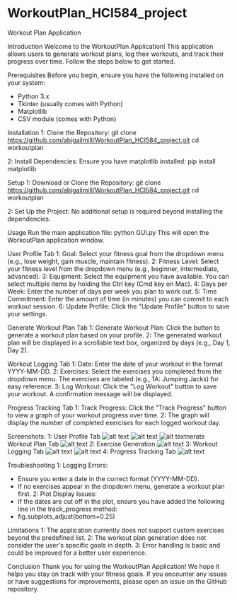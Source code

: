 # WorkoutPlan_HCI584_project
Workout Plan Application

Introduction
Welcome to the WorkoutPlan Application! This application allows users to generate workout plans, log their workouts, and track their progress over time. Follow the steps below to get started.

Prerequisites
Before you begin, ensure you have the following installed on your system:
- Python 3.x
- Tkinter (usually comes with Python)
- Matplotlib
- CSV module (comes with Python)

Installation
1: Clone the Repository:
git clone https://github.com/abigailmill/WorkoutPlan_HCI584_project.git
cd workoutplan

2: Install Dependencies:
Ensure you have matplotlib installed:
pip install matplotlib

Setup
1: Download or Clone the Repository:
git clone https://github.com/abigailmill/WorkoutPlan_HCI584_project.git
cd workoutplan

2: Set Up the Project:
No additional setup is required beyond installing the dependencies.

Usage
Run the main application file:
python GUI.py
This will open the WorkoutPlan application window.

User Profile Tab
1: Goal: Select your fitness goal from the dropdown menu (e.g., lose weight, gain muscle, maintain fitness).
2: Fitness Level: Select your fitness level from the dropdown menu (e.g., beginner, intermediate, advanced).
3: Equipment: Select the equipment you have available. You can select multiple items by holding the Ctrl key (Cmd key on Mac).
4: Days per Week: Enter the number of days per week you plan to work out.
5: Time Commitment: Enter the amount of time (in minutes) you can commit to each workout session.
6: Update Profile: Click the "Update Profile" button to save your settings.

Generate Workout Plan Tab
1: Generate Workout Plan: Click the button to generate a workout plan based on your profile.
2: The generated workout plan will be displayed in a scrollable text box, organized by days (e.g., Day 1, Day 2).

Workout Logging Tab
1: Date: Enter the date of your workout in the format YYYY-MM-DD.
2: Exercises: Select the exercises you completed from the dropdown menu. The exercises are labeled (e.g., 1A: Jumping Jacks) for easy reference.
3: Log Workout: Click the "Log Workout" button to save your workout. A confirmation message will be displayed.

Progress Tracking Tab
1: Track Progress: Click the "Track Progress" button to view a graph of your workout progress over time.
2: The graph will display the number of completed exercises for each logged workout day.

Screenshots:
1: User Profile Tab
![alt text](https://file%2B.vscode-resource.vscode-cdn.net/Users/abigailmiller/Documents/Screenshot%202024-07-24%20at%2011.32.46%E2%80%AFAM.png?version%3D1721839037536)
![alt text](https://file%2B.vscode-resource.vscode-cdn.net/Users/abigailmiller/Documents/Screenshot%202024-07-24%20at%2011.33.18%E2%80%AFAM.png?version%3D1721839066219)
![alt text](https://file%2B.vscode-resource.vscode-cdn.net/Users/abigailmiller/Documents/Screenshot%202024-07-24%20at%2011.33.45%E2%80%AFAM.png?version%3D1721839077032)nerate Workout Plan Tab
![alt text](https://file%2B.vscode-resource.vscode-cdn.net/Users/abigailmiller/Documents/Screenshot%202024-07-24%20at%2011.34.11%E2%80%AFAM.png?version%3D1721839084454)
2: Exercise  Generation
![alt text](https://file%2B.vscode-resource.vscode-cdn.net/Users/abigailmiller/Documents/Screenshot%202024-07-24%20at%2011.34.35%E2%80%AFAM.png?version%3D1721839096489)
3: Workout Logging Tab
![alt text](https://file%2B.vscode-resource.vscode-cdn.net/Users/abigailmiller/Documents/Screenshot%202024-07-24%20at%2011.35.02%E2%80%AFAM.png?version%3D1721839107080)
![alt text](https://file%2B.vscode-resource.vscode-cdn.net/Users/abigailmiller/Documents/Screenshot%202024-07-24%20at%2011.35.24%E2%80%AFAM.png?version%3D1721839175580)
4: Progress Tracking Tab
![alt text](https://file%2B.vscode-resource.vscode-cdn.net/Users/abigailmiller/Documents/Screenshot%202024-07-24%20at%2011.35.48%E2%80%AFAM.png?version%3D1721839186542)

Troubleshooting
1: Logging Errors:
- Ensure you enter a date in the correct format (YYYY-MM-DD).
- If no exercises appear in the dropdown menu, generate a workout plan first.
2: Plot Display Issues:
- If the dates are cut off in the plot, ensure you have added the following line in the track_progress method:
 - fig.subplots_adjust(bottom=0.25)

Limitations
1: The application currently does not support custom exercises beyond the predefined list.
2: The workout plan generation does not consider the user's specific goals in depth.
3: Error handling is basic and could be improved for a better user experience.

Conclusion
Thank you for using the WorkoutPlan Application! We hope it helps you stay on track with your fitness goals. If you encounter any issues or have suggestions for improvements, please open an issue on the GitHub repository.